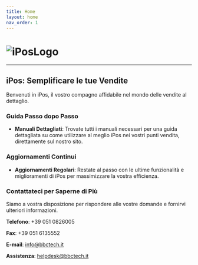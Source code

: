 ```yaml
---
title: Home
layout: home
nav_order: 1
---
```


# ![iPosLogo](https://github.com/BBCWiki/IPos-Manuals/assets/164161230/f0408e60-2c94-4149-96ce-c59a1226880d)

---

## iPos: Semplificare le tue Vendite

Benvenuti in iPos, il vostro compagno affidabile nel mondo delle vendite al dettaglio.

### Guida Passo dopo Passo

- **Manuali Dettagliati**: Trovate tutti i manuali necessari per una guida dettagliata su come utilizzare al meglio iPos nei vostri punti vendita, direttamente sul nostro sito.

### Aggiornamenti Continui 

- **Aggiornamenti Regolari**: Restate al passo con le ultime funzionalità e miglioramenti di iPos per massimizzare la vostra efficienza.

### Contattateci per Saperne di Più


Siamo a vostra disposizione per rispondere alle vostre domande e fornirvi ulteriori informazioni.


 **Telefono**: +39 051 0826005

 **Fax**: +39 051 6135552

**E-mail**: [info@bbctech.it](mailto:info@bbctech.it)

**Assistenza**: [helpdesk@bbctech.it](mailto:helpdesk@bbctech.it)

